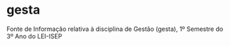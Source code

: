 # gesta

Fonte de Informação relativa à disciplina de Gestão (gesta), 1º Semestre do 3º Ano do LEI-ISEP

